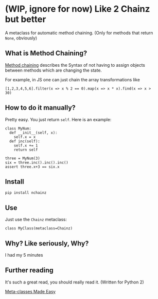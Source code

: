 # (WIP, ignore for now) Like 2 Chainz but better

A metaclass for automatic method chaining. (Only for methods that return `None`, obviously)

## What is Method Chaining?

[Method chaining](https://en.wikipedia.org/wiki/Method_chaining) describes the Syntax of not having to assign objects
between methods which are changing the state.

For example, in JS one can just chain the array transformations like

```
[1,2,3,4,5,6].filter(x => x % 2 == 0).map(x => x * x).find(x => x > 30)
```

## How to do it manually?

Pretty easy. You just return `self`. Here is an example:

```
class MyNum:
  def __init__(self, x):
    self.x = x
  def inc(self):
    self.x += 1
    return self

three = MyNum(3)
six = three.inc().inc().inc()
assert three.x+3 == six.x
```

## Install

```
pip install nchainz
```

## Use

Just use the `Chainz` metaclass:

```
class MyClass(metaclass=Chainz)
```

## Why? Like seriously, Why?

I had my 5 minutes

## Further reading

It's such a great read, you should really read it. (Written for Python 2)

[Meta-classes Made Easy](https://web.archive.org/web/20200124090402id_/http://www.voidspace.org.uk/python/articles/metaclasses.shtml)
